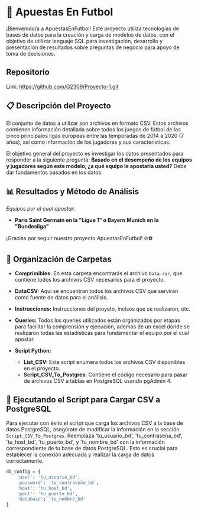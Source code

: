 # 🚀 Apuestas En Futbol

¡Bienvenido/a a ApuestasEnFutbol! Este proyecto utiliza tecnologías de bases de datos para la creación y carga de modelos de datos, con el objetivo de utilizar lenguaje SQL para investigación, desarrollo y presentación de resultados sobre preguntas de negocio para apoyo de toma de decisiones.

## Repositorio
Link: https://github.com/G2309/Proyecto-1.git

## 📋 Descripción del Proyecto

El conjunto de datos a utilizar son archivos en formato CSV. Estos archivos contienen información detallada sobre todos los juegos de fútbol de las cinco principales ligas europeas entre las temporadas de 2014 a 2020 (7 años), así como información de los jugadores y sus características.

El objetivo general del proyecto es investigar los datos presentados para responder a la siguiente pregunta: **Basado en el desempeño de los equipos y jugadores según este modelo, ¿a qué equipo le apostaría usted?** Debe dar fundamentos basados en los datos.

## 📊 Resultados y Método de Análisis

*Equipos por el cual apostar:*

- **Paris Saint Germain en la "Ligue 1" o Bayern Munich en la "Bundesliga"**

¡Gracias por seguir nuestro proyecto ApuestasEnFutbol! 🌐⚽️

## 📂 Organización de Carpetas

- **Comprimibles:** En esta carpeta encontrarás el archivo `Data.rar`, que contiene todos los archivos CSV necesarios para el proyecto.

- **DataCSV:** Aquí se encuentran todos los archivos CSV que servirán como fuente de datos para el análisis.

- **Instrucciones:** Instrucciones del proyeto, incisos que se realizaron, etc.

- **Queries:** Todos los queries utilizados están organizados por etapas para facilitar la comprensión y ejecución, además de un excel donde se realizaron todas las estadísticas para fundamentar el equipo por el cual apostar.

- **Script Python:**
  - **List_CSV:** Este script enumera todos los archivos CSV disponibles en el proyecto.
  - **Script_CSV_To_Postgres:** Contiene el código necesario para pasar de archivos CSV a tablas en PostgreSQL usando pgAdmin 4.

## 🚀 Ejecutando el Script para Cargar CSV a PostgreSQL

Para ejecutar con éxito el script que carga los archivos CSV a la base de datos PostgreSQL, asegúrate de modificar la información en la sección `Script_CSV_To_Postgres`. Reemplaza 'tu_usuario_bd', 'tu_contraseña_bd', 'tu_host_bd', 'tu_puerto_bd', y 'tu_nombre_bd' con la información correspondiente de tu base de datos PostgreSQL. Esto es crucial para establecer la conexión adecuada y realizar la carga de datos correctamente.

```python
db_config = {
    'user': 'tu_usuario_bd',
    'password': 'tu_contraseña_bd',
    'host': 'tu_host_bd',
    'port': 'tu_puerto_bd',
    'database': 'tu_nombre_bd'
}
